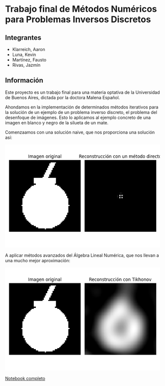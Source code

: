# Trabajo final de Métodos Numéricos para Problemas Inversos Discretos

## Integrantes
* Klarreich, Aaron
* Luna, Kevin
* Martínez, Fausto
* Rivas, Jazmín

## Información
Este proyecto es un trabajo final para una materia optativa de la Universidad de Buenos Aires, dictada por la doctora Malena Español. 

Ahondamos en la implementación de determinados métodos iterativos para la solución de un ejemplo de un problema inverso discreto, el problema del desenfoque de imágenes.
Esto lo aplicamos al ejemplo concreto de una imagen en blanco y negro de la silueta de un mate.

Comenzaamos con una solución naive, que nos proporciona una solución así:

![Solución 1](https://github.com/faustomartinez/trabajo-problemas-inversos/blob/main/Imagenes/mate_metodoDirecto.png)

A aplicar métodos avanzados del Álgebra Lineal Numérica, que nos llevan a una mucho mejor aproximación:

![Solución 2](https://github.com/faustomartinez/trabajo-problemas-inversos/blob/main/Imagenes/mate_tikh.png)

[Notebook completo](https://github.com/faustomartinez/trabajo-problemas-inversos/blob/main/codigo.ipynb)
